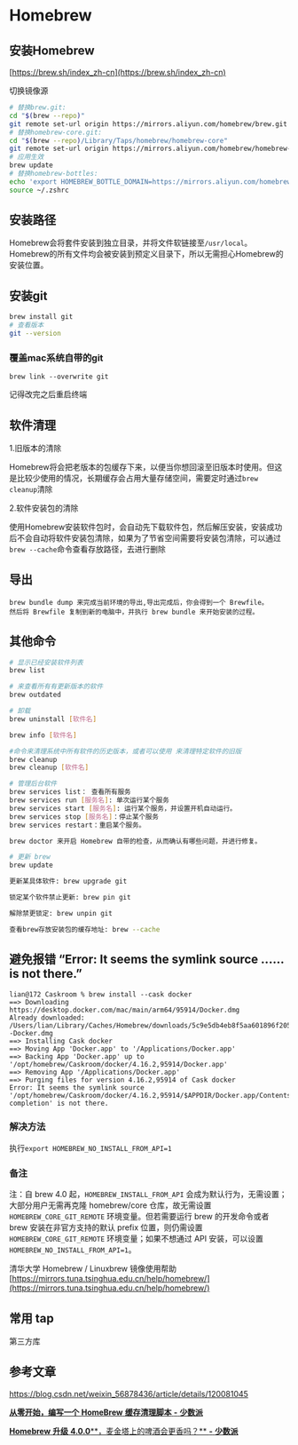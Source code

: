 # Homebrew

## 安装Homebrew

[https://brew.sh/index_zh-cn](https://brew.sh/index_zh-cn)

切换镜像源

```Bash
# 替换brew.git:
cd "$(brew --repo)"
git remote set-url origin https://mirrors.aliyun.com/homebrew/brew.git
# 替换homebrew-core.git:
cd "$(brew --repo)/Library/Taps/homebrew/homebrew-core"
git remote set-url origin https://mirrors.aliyun.com/homebrew/homebrew-core.git
# 应用生效
brew update
# 替换homebrew-bottles:
echo 'export HOMEBREW_BOTTLE_DOMAIN=https://mirrors.aliyun.com/homebrew/homebrew-bottles' >> ~/.zshrc
source ~/.zshrc

```

## 安装路径

Homebrew会将套件安装到独立目录，并将文件软链接至`/usr/local`。Homebrew的所有文件均会被安装到预定义目录下，所以无需担心Homebrew的安装位置。

## 安装git

```Bash
brew install git
# 查看版本
git --version

```

### 覆盖mac系统自带的git

```shell
brew link --overwrite git
```

记得改完之后重启终端

## 软件清理

1.旧版本的清除

Homebrew将会把老版本的包缓存下来，以便当你想回滚至旧版本时使用。但这是比较少使用的情况，长期缓存会占用大量存储空间，需要定时通过`brew cleanup`清除

2.软件安装包的清除

使用Homebrew安装软件包时，会自动先下载软件包，然后解压安装，安装成功后不会自动将软件安装包清除，如果为了节省空间需要将安装包清除，可以通过`brew --cache`命令查看存放路径，去进行删除

## 导出 

```text
brew bundle dump 来完成当前环境的导出,导出完成后，你会得到一个 Brewfile。
然后将 Brewfile 复制到新的电脑中，并执行 brew bundle 来开始安装的过程。
```

## 其他命令

```bash
# 显示已经安装软件列表
brew list 

# 来查看所有有更新版本的软件
brew outdated 

# 卸载
brew uninstall [软件名]

brew info [软件名]

#命令来清理系统中所有软件的历史版本，或者可以使用 来清理特定软件的旧版
brew cleanup 
brew cleanup [软件名]

# 管理后台软件
brew services list： 查看所有服务
brew services run [服务名]: 单次运行某个服务
brew services start [服务名]: 运行某个服务，并设置开机自动运行。
brew services stop [服务名]：停止某个服务
brew services restart：重启某个服务。

brew doctor 来开启 Homebrew 自带的检查，从而确认有哪些问题，并进行修复。

# 更新 brew
brew update

更新某具体软件: brew upgrade git

锁定某个软件禁止更新: brew pin git

解除禁更锁定: brew unpin git

查看brew存放安装包的缓存地址: brew --cache

```

## 避免报错 “Error: It seems the symlink source ...... is not there.”

```text
lian@172 Caskroom % brew install --cask docker
==> Downloading https://desktop.docker.com/mac/main/arm64/95914/Docker.dmg
Already downloaded: /Users/lian/Library/Caches/Homebrew/downloads/5c9e5db4eb8f5aa601896f2054c3021a3f093b4f41144e1f4dbe3c9b4e010880--Docker.dmg
==> Installing Cask docker
==> Moving App 'Docker.app' to '/Applications/Docker.app'
==> Backing App 'Docker.app' up to '/opt/homebrew/Caskroom/docker/4.16.2,95914/Docker.app'
==> Removing App '/Applications/Docker.app'
==> Purging files for version 4.16.2,95914 of Cask docker
Error: It seems the symlink source '/opt/homebrew/Caskroom/docker/4.16.2,95914/$APPDIR/Docker.app/Contents/Resources/etc/docker.zsh-completion' is not there.
```

### 解决方法

执行`export HOMEBREW_NO_INSTALL_FROM_API=1`

### 备注

注：自 brew 4.0 起，`HOMEBREW_INSTALL_FROM_API` 会成为默认行为，无需设置；大部分用户无需再克隆 homebrew/core 仓库，故无需设置 `HOMEBREW_CORE_GIT_REMOTE` 环境变量。但若需要运行 brew 的开发命令或者 brew 安装在非官方支持的默认 prefix 位置，则仍需设置 `HOMEBREW_CORE_GIT_REMOTE` 环境变量；如果不想通过 API 安装，可以设置 `HOMEBREW_NO_INSTALL_FROM_API=1`。

清华大学 Homebrew / Linuxbrew 镜像使用帮助
[https://mirrors.tuna.tsinghua.edu.cn/help/homebrew/](https://mirrors.tuna.tsinghua.edu.cn/help/homebrew/) 

## 常用 tap

第三方库

## 参考文章

<https://blog.csdn.net/weixin_56878436/article/details/120081045>
    

[**从零开始，编写一个** **HomeBrew** **缓存清理脚本** **-** **少数派**](https://sspai.com/post/65842)
    

[**Homebrew** **升级** **4.0.0****，麦金塔上的啤酒会更香吗？** **-** **少数派**](https://sspai.com/post/78587)